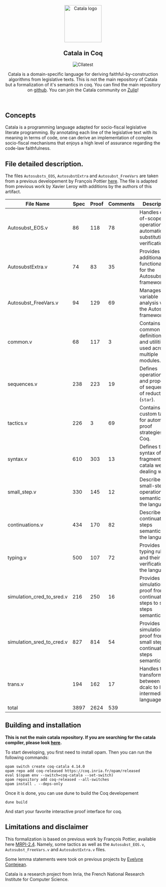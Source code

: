 <div align="center">
  <img src="https://github.com/CatalaLang/catala/raw/master/doc/images/logo.png" alt="Catala logo" width="120"/>
  <h3 align="center">
	<big>Catala in Coq</big>
  </h3>
  
  ![CIlatest][ci-link1]

Catala is a domain-specific language for deriving
faithful-by-construction algorithms from legislative texts. This is not the main repository of Catala but a formalization of it's semantics in coq.
You can find the main repository on [github](https://github.com/CatalaLang/catala).
You can join the Catala community on [Zulip][chat-link]!
  
</div>

<br>


## Concepts

Catala is a programming language adapted for socio-fiscal legislative literate
programming. By annotating each line of the legislative text with its meaning
in terms of code, one can derive an implementation of complex socio-fiscal
mechanisms that enjoys a high level of assurance regarding the code-law
faithfulness.

## File detailed description.

The files `Autosubsts_EOS`, `AutosubstExtra` and `Autosubst_FreeVars` are taken from a previous developement by François Pottier [here](https://gitlab.inria.fr/fpottier/mpri-2.4-public/-/blob/master/coq/). The file is adapted from previous work by Xavier Leroy with additions by the authors of this artifact. 

| File Name                   | Spec | Proof | Comments | Description |
|-----------------------------|------|-------|----------|-------------|
| Autosubst_EOS.v             | 86   | 118   | 78       | Handles end-of-scope operations for automatic substitution in verification. |
| AutosubstExtra.v            | 74   | 83    | 35       | Provides additional functionalities for the Autosubst framework. |
| Autosubst_FreeVars.v        | 94   | 129   | 69       | Manages free variable analysis within the Autosubst framework. |
| common.v                    | 68   | 117   | 3        | Contains common definitions and utilities used across multiple modules. |
| sequences.v                 | 238  | 223   | 19       | Defines operations and properties of sequences of reduction (`star`). |
| tactics.v                   | 226  | 3     | 69       | Contains custom tactics for automated proof strategies in Coq. |
| syntax.v                    | 610  | 303   | 13       | Defines the syntax of the fragment of catala we are dealing with. |
| small_step.v                | 330  | 145   | 12       | Describes the small-step operational semantics of the language. |
| continuations.v             | 434  | 170   | 82       | Describes the continuation steps semantics of the language. |
| typing.v                    | 500  | 107   | 72       | Provides the typing rules and their verification for the language. |
| simulation_cred_to_sred.v   | 216  | 250   | 16       | Provides a simulation proof from continuation steps to small steps semantic. |
| simulation_sred_to_cred.v   | 827  | 814   | 54       | Provides a simulation proof from small steps to continuation steps semantic. |
| trans.v                     | 194  | 162   | 17       | Handles the transformation between the dcalc to lcalc intermediate languages. |
| total                       | 3897 | 2624  | 539      |  |


## Building and installation

**This is not the main catala repository. If you are searching for the catala compiler, please look [here](https://github.com/CatalaLang/catala).**

To start developing, you first need to install opam. Then you can run the following commands:

    opam switch create coq-catala 4.14.0
    opam repo add coq-released https://coq.inria.fr/opam/released
    eval $(opam env --switch=coq-catala --set-switch)
    opam repository add coq-released --all-switches
    opam install . --deps-only

Once it is done, you can use dune to build the Coq developement

    dune build

And start your favorite interactive proof interface for coq.


## Limitations and disclaimer

This formalization is based on previous work by François Pottier,
available here [MRPI-2.4](https://gitlab.inria.fr/fpottier/mpri-2.4-public/-/blob/master/coq/). Namely, some tactics as well as the `Autosubst_EOS.v`, `Autosubst_FreeVars.v` and `AutosubstExtra.v` files.

Some lemma statements were took on previous projects by [Evelyne Contejean](https://www.lri.fr/~contejea/).

Catala is a research project from Inria, the French National
Research Institute for Computer Science. 


[ci-link1]: https://github.com/CatalaLang/catala-formalization/actions/workflows/ci.yml/badge.svg
[ci-link2]: https://github.com/CatalaLang/catala-formalization/actions/workflows/ci-8-13.yml/badge.svg

[chat-link]: https://zulip.catala-lang.org/
